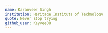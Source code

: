 ```yaml
---
name: Karanveer Singh
institution: Heritage Institute of Technology
quote: Never stop trying
github_user: Kayvee08
---
```

